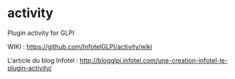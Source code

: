# activity
Plugin activity for GLPI

WIKI : https://github.com/InfotelGLPI/activity/wiki

L'article du blog Infotel :
http://blogglpi.infotel.com/une-creation-infotel-le-plugin-activity/
